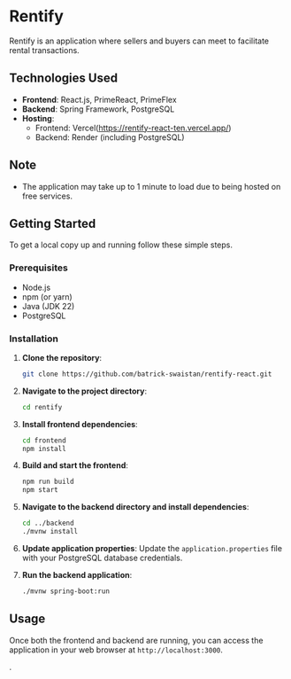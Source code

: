 # Rentify

Rentify is an application where sellers and buyers can meet to facilitate rental transactions.

## Technologies Used

- **Frontend**: React.js, PrimeReact, PrimeFlex
- **Backend**: Spring Framework, PostgreSQL
- **Hosting**:
  - Frontend: Vercel(https://rentify-react-ten.vercel.app/)
  - Backend: Render (including PostgreSQL)

## Note

- The application may take up to 1 minute to load due to being hosted on free services.

## Getting Started

To get a local copy up and running follow these simple steps.

### Prerequisites

- Node.js
- npm (or yarn)
- Java (JDK 22)
- PostgreSQL

### Installation

1. **Clone the repository**:
    ```sh
    git clone https://github.com/batrick-swaistan/rentify-react.git
    ```

2. **Navigate to the project directory**:
    ```sh
    cd rentify
    ```

3. **Install frontend dependencies**:
    ```sh
    cd frontend
    npm install
    ```

4. **Build and start the frontend**:
    ```sh
    npm run build
    npm start
    ```

5. **Navigate to the backend directory and install dependencies**:
    ```sh
    cd ../backend
    ./mvnw install
    ```

6. **Update application properties**:
    Update the `application.properties` file with your PostgreSQL database credentials.

7. **Run the backend application**:
    ```sh
    ./mvnw spring-boot:run
    ```

## Usage

Once both the frontend and backend are running, you can access the application in your web browser at `http://localhost:3000`.

.

